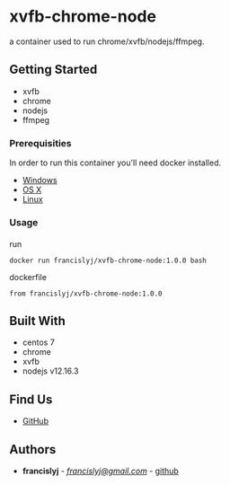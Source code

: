 # xvfb-chrome-node

a container used to run chrome/xvfb/nodejs/ffmpeg.

## Getting Started

* xvfb
* chrome
* nodejs
* ffmpeg



### Prerequisities


In order to run this container you'll need docker installed.

* [Windows](https://docs.docker.com/windows/started)
* [OS X](https://docs.docker.com/mac/started/)
* [Linux](https://docs.docker.com/linux/started/)

### Usage

#### 

run
```shell
docker run francislyj/xvfb-chrome-node:1.0.0 bash
```
dockerfile

```shell
from francislyj/xvfb-chrome-node:1.0.0
```


## Built With

* centos 7
* chrome
* xvfb
* nodejs v12.16.3

## Find Us

* [GitHub](https://github.com/francislyj/docker-xvfb-chrome-node.git)

## Authors

* **francislyj** - *francislyj@gmail.com* - [github](https://github.com/francislyj)

